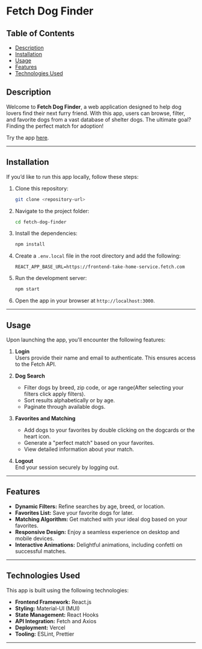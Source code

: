 # Fetch Dog Finder

## Table of Contents
- [Description](#description)
- [Installation](#installation)
- [Usage](#usage)
- [Features](#features)
- [Technologies Used](#technologies-used)

## Description

Welcome to **Fetch Dog Finder**, a web application designed to help dog lovers find their next furry friend. With this app, users can browse, filter, and favorite dogs from a vast database of shelter dogs. The ultimate goal? Finding the perfect match for adoption!

Try the app [here](#).

---

## Installation

If you’d like to run this app locally, follow these steps:

1. Clone this repository:
   ```bash
   git clone <repository-url>
   ```
2. Navigate to the project folder:
   ```bash
   cd fetch-dog-finder
   ```
3. Install the dependencies:
   ```bash
   npm install
   ```
4. Create a `.env.local` file in the root directory and add the following:
   ```
   REACT_APP_BASE_URL=https://frontend-take-home-service.fetch.com
   ```
5. Run the development server:
   ```bash
   npm start
   ```
6. Open the app in your browser at `http://localhost:3000`.

---

## Usage

Upon launching the app, you'll encounter the following features:

1. **Login**  
   Users provide their name and email to authenticate. This ensures access to the Fetch API.

2. **Dog Search**  
   - Filter dogs by breed, zip code, or age range(After selecting your filters click apply filters).
   - Sort results alphabetically or by age.
   - Paginate through available dogs.

3. **Favorites and Matching**  
   - Add dogs to your favorites by double clicking on the dogcards or the heart icon.
   - Generate a "perfect match" based on your favorites.
   - View detailed information about your match.


4. **Logout**  
   End your session securely by logging out.

---

## Features

- **Dynamic Filters:** Refine searches by age, breed, or location.
- **Favorites List:** Save your favorite dogs for later.
- **Matching Algorithm:** Get matched with your ideal dog based on your favorites.
- **Responsive Design:** Enjoy a seamless experience on desktop and mobile devices.
- **Interactive Animations:** Delightful animations, including confetti on successful matches.

---

## Technologies Used

This app is built using the following technologies:

- **Frontend Framework:** React.js
- **Styling:** Material-UI (MUI)
- **State Management:** React Hooks
- **API Integration:** Fetch and Axios
- **Deployment:** Vercel
- **Tooling:** ESLint, Prettier

---
